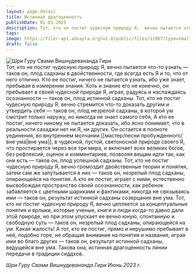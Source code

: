 ```yaml
---
layout: page-detail
title: Истинная драгоценность
publishDate: 01-01-2025
description: Тот, кто не постиг чудесную природу Я,  вечно пытается что-то узнать —  таков он, плод садханы в двойственности,  где всегда есть Я и то, что от него отлично.  Кто ее постиг, ничего не пытается узнать,  ибо уже знает, пребывая в измерении знания.  Хоть и знание его не конечно...
tags:
image: https://filer-api.advayta.org/v1.0/public/files/11967?type=small
draft: false
---
```

![Шри Гуру Свами Вишнудевананда Гири](https://filer-api.advayta.org/v1.0/public/files/11967?size=medium "Шри Гуру Свами Вишнудевананда Гири")  
Тот, кто не постиг чудесную природу Я,  вечно пытается что-то узнать —  таков он, плод садханы в двойственности,  где всегда есть Я и то, что от него отлично.  Кто ее постиг, ничего не пытается узнать,  ибо уже знает, пребывая в измерении знания.  Хоть и знание его не конечно,  он пребывает в своей чудесной природе Я,  играя, радуясь и наслаждаясь осознанности —  таков он, плод истинной садханы.  Тот, кто не постиг чудесную природу Я,  вечно стремится что-то доказать другим  и утвердить себя —  таков он, плод незрелой садханы,  в которой ум смотрит только наружу,  но никогда не знает самого себя,  А кто ее постиг, ничего никому не пытается доказать,  ибо ясно понимает, что в реальности сахаджи  нет ни Я, ни других.  Он остается в полноте уединения,  во внутреннем молчании [[мастер/песни пробужденного/вне ума|вне ума]],  в чудесной, пустой,  светоносной природе своего Я,  что простирается через все три мира,  и включает всех великих богов,  без рефлексий, оценок и комментариев,  позволяя вещам идти так, как они есть —  таков он, плод успешной садханы.  Тот, кто не постиг чудесную природу Я,  вечно громоздит двойственные теории и понятия,  затем сам же запутывается в них —  таков он, незрелый плод садханы,  опирающейся на понятия.  А кто ее постиг, играет с ними,  естественно высвобождая пространство своей осознанности,  как ребенок забавляется с цветными шариками и фантиками,  никогда не связываясь ими —  таков он, результат истинной садханы  созерцания вне ума.  Тот, кто не постиг чудесную природу Я,  вечно цепляется за концептуальные понятия и ярлыки,  которые ученые, книги и люди когда-то давно  дали этой природе,  но при этом упускает ее вечно юную,  спонтанную и свободную суть —  таков он, незрелый плод садханы,  опирающейся на ум.  Какая жалость!  А тот, кто ее постиг, прямо и нерушимо пребывает в ней, подобно горе,  не обращая внимания на понятия  и названия, играя ими во благо других —  таков он, результат истинной садханы,  ведущейся вне ума.  Такова она, истинная драгоценность  линии передачи в традиции сиддхов.

 *Шри Гуру Свами Вишнудевананда Гири*
 *Июнь 2023 г.*  
  
